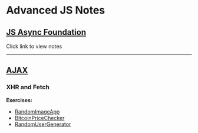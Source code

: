# Advanced JS Notes

## [**JS Async Foundation**](https://github.com/Rion5/AdvancedWebDeveloperExercises/tree/master/JS/AsyncFoundation)

Click link to view notes

---

## [**AJAX**](https://github.com/Rion5/AdvancedWebDeveloperExercises/tree/master/JS/AJAX)

### XHR and Fetch

**Exercises:**

* [RandomImageApp](https://github.com/Rion5/AdvancedWebDeveloperExercises/tree/master/JS/AJAX/RandomImageApp)
* [BitcoinPriceChecker](https://github.com/Rion5/AdvancedWebDeveloperExercises/tree/master/JS/AJAX/BitcoinPriceChecker)
* [RandomUserGenerator](https://github.com/Rion5/AdvancedWebDeveloperExercises/tree/master/JS/AJAX/RandomUserGenerator)